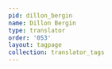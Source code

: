 ```yaml
---
pid: dillon_bergin
name: Dillon Bergin
type: translator
order: '053'
layout: tagpage
collection: translator_tags
---
```

